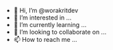 - 👋 Hi, I’m @worakritdev
- 👀 I’m interested in ...
- 🌱 I’m currently learning ...
- 💞️ I’m looking to collaborate on ...
- 📫 How to reach me ...

<!---
worakritdev/worakritdev is a ✨ special ✨ repository because its `README.md` (this file) appears on your GitHub profile.
You can click the Preview link to take a look at your changes.
--->
